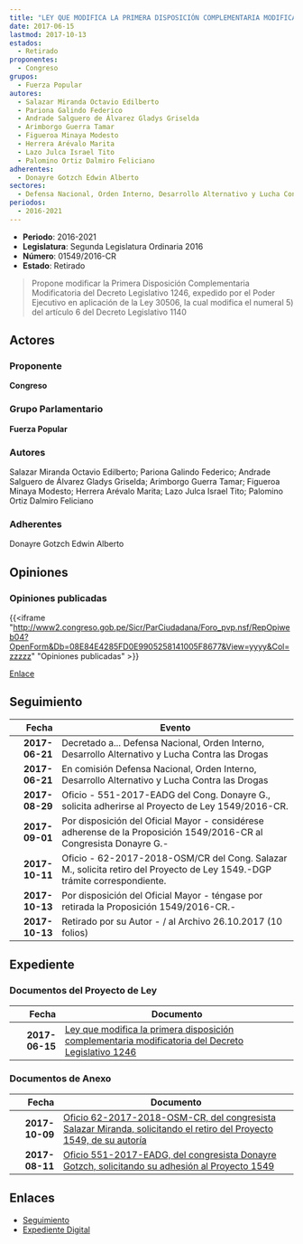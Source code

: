 ```yaml
---
title: "LEY QUE MODIFICA LA PRIMERA DISPOSICIÓN COMPLEMENTARIA MODIFICATORIA DEL DECRETO LEGISLATIVO 1246"
date: 2017-06-15
lastmod: 2017-10-13
estados: 
  - Retirado
proponentes: 
  - Congreso
grupos: 
  - Fuerza Popular
autores: 
  - Salazar Miranda Octavio Edilberto
  - Pariona Galindo Federico
  - Andrade Salguero de Álvarez Gladys Griselda
  - Arimborgo Guerra Tamar
  - Figueroa Minaya Modesto
  - Herrera Arévalo Marita
  - Lazo Julca Israel Tito
  - Palomino Ortiz Dalmiro Feliciano
adherentes: 
  - Donayre Gotzch Edwin Alberto
sectores: 
  - Defensa Nacional, Orden Interno, Desarrollo Alternativo y Lucha Contra las Drogas
periodos: 
  - 2016-2021
---
```


- **Periodo**: 2016-2021
- **Legislatura**: Segunda Legislatura Ordinaria 2016
- **Número**: 01549/2016-CR
- **Estado**: Retirado

> Propone modificar la Primera Disposición Complementaria Modificatoria del Decreto Legislativo 1246, expedido por el Poder Ejecutivo en aplicación de la Ley 30506, la cual modifica el numeral 5) del artículo 6 del Decreto Legislativo 1140


## Actores

### Proponente

**Congreso**

### Grupo Parlamentario

**Fuerza Popular**

### Autores

Salazar Miranda Octavio Edilberto; Pariona Galindo Federico; Andrade Salguero de Álvarez Gladys Griselda; Arimborgo Guerra Tamar; Figueroa Minaya Modesto; Herrera Arévalo Marita; Lazo Julca Israel Tito; Palomino Ortiz Dalmiro Feliciano

### Adherentes

Donayre Gotzch Edwin Alberto


## Opiniones

### Opiniones publicadas

{{<iframe "http://www2.congreso.gob.pe/Sicr/ParCiudadana/Foro_pvp.nsf/RepOpiweb04?OpenForm&Db=08E84E4285FD0E9905258141005F8677&View=yyyy&Col=zzzzz" "Opiniones publicadas" >}}

[Enlace](http://www2.congreso.gob.pe/Sicr/ParCiudadana/Foro_pvp.nsf/RepOpiweb04?OpenForm&Db=08E84E4285FD0E9905258141005F8677&View=yyyy&Col=zzzzz)

## Seguimiento

| Fecha | Evento |
|------:|--------|
| **2017-06-21** | Decretado a... Defensa Nacional, Orden Interno, Desarrollo Alternativo y Lucha Contra las Drogas|
| **2017-06-21** | En comisión Defensa Nacional, Orden Interno, Desarrollo Alternativo y Lucha Contra las Drogas|
| **2017-08-29** | Oficio - 551-2017-EADG del Cong. Donayre G., solicita adherirse al Proyecto de Ley 1549/2016-CR.|
| **2017-09-01** | Por disposición del Oficial Mayor - considérese adherense de la Proposición 1549/2016-CR al Congresista Donayre G.-|
| **2017-10-11** | Oficio - 62-2017-2018-OSM/CR del Cong. Salazar M., solicita retiro del Proyecto de Ley 1549.-DGP trámite correspondiente.|
| **2017-10-13** | Por disposición del Oficial Mayor - téngase por retirada la Proposición 1549/2016-CR.-|
| **2017-10-13** | Retirado por su Autor - / al Archivo 26.10.2017 (10 folios)|


## Expediente


### Documentos del Proyecto de Ley

| Fecha | Documento |
|------:|--------|
| **2017-06-15** | [Ley que modifica la primera disposición complementaria modificatoria del Decreto Legislativo 1246](http://www.leyes.congreso.gob.pe/Documentos/2016_2021/Proyectos_de_Ley_y_de_Resoluciones_Legislativas/PL0154420170615.pdf) |

### Documentos de Anexo

| Fecha | Documento |
|------:|--------|
| **2017-10-09** | [Oficio 62-2017-2018-OSM-CR, del congresista Salazar Miranda, solicitando el retiro del Proyecto 1549, de su autoría](http://www.leyes.congreso.gob.pe/Documentos/2016_2021/Retiro_de_Proyecto/OFICIO-62-2017-2018-OSM-CR.pdf) |
| **2017-08-11** | [Oficio 551-2017-EADG, del congresista Donayre Gotzch, solicitando su adhesión al Proyecto 1549](http://www.leyes.congreso.gob.pe/Documentos/2016_2021/Oficios/Congresistas/OFICIO-551-2017-EADG.pdf) |

## Enlaces 

- [Seguimiento](http://www2.congreso.gob.pe/Sicr/TraDocEstProc/CLProLey2016.nsf/f7fff46988ca05b1052578e100829cc7/a0b19228fe73daed05258141005a4839?OpenDocument)
- [Expediente Digital](http://www2.congreso.gob.pe/Sicr/TraDocEstProc/CLProLey2016.nsf/f7fff46988ca05b1052578e100829cc7/a0b19228fe73daed05258141005a4839?OpenDocument&Click=05257FB7005EB655.eb71d0cf91d8294e05256cdf006b5706/$Body/0.1C6C)
